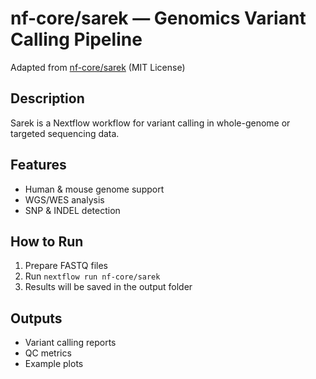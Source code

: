 # nf-core/sarek — Genomics Variant Calling Pipeline

Adapted from [nf-core/sarek](https://github.com/nf-core/sarek) (MIT License)

## Description
Sarek is a Nextflow workflow for variant calling in whole-genome or targeted sequencing data.

## Features
- Human & mouse genome support
- WGS/WES analysis
- SNP & INDEL detection

## How to Run
1. Prepare FASTQ files
2. Run `nextflow run nf-core/sarek`
3. Results will be saved in the output folder

## Outputs
- Variant calling reports
- QC metrics
- Example plots

